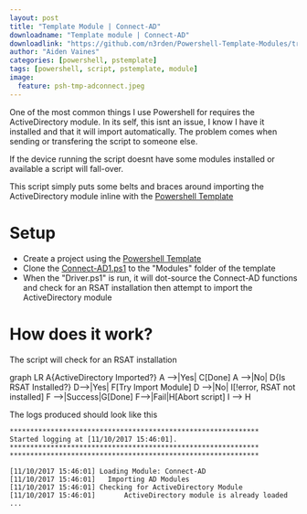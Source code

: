 ```yaml
---
layout: post
title: "Template Module | Connect-AD"
downloadname: "Template module | Connect-AD"
downloadlink: "https://github.com/n3rden/Powershell-Template-Modules/tree/master/Connect-AD"
author: "Aiden Vaines"
categories: [powershell, pstemplate]
tags: [powershell, script, pstemplate, module]
image:
  feature: psh-tmp-adconnect.jpeg
---
```

One of the most common things I use Powershell for requires the ActiveDirectory module. In its self, this isnt an issue, I know I have it installed and that it will import automatically. The problem comes when sending or transfering the script to someone else.

If the device running the script doesnt have some modules installed or available a script will fall-over.

This script simply puts some belts and braces around importing the ActiveDirectory module inline with the [Powershell Template](http://vaines.org/powershell/Powershell-Framework.html) 

 
# Setup
* Create a project using the [Powershell Template](http://vaines.org/powershell/Powershell-Framework.html) 
* Clone the [Connect-AD1.ps1](https://github.com/n3rden/Powershell-Template-Modules/blob/master/Connect-AD/Connect-AD.ps1) to the "Modules" folder of the template
*  When the "Driver.ps1" is run, it will dot-source the Connect-AD functions and check for an RSAT installation then attempt to import the ActiveDirectory module


# How does it work?
The script will check for an RSAT installation




graph LR
    A{ActiveDirectory Imported?}
        A -->|Yes| C[Done]
        A -->|No| D{Is RSAT Installed?}
            D-->|Yes| F[Try Import Module]
            D -->|No| I[!error, RSAT not installed]
                F -->|Success|G[Done]
                F-->|Fail|H[Abort script]
           I --> H

The logs produced should look like this
```
*************************************************************
Started logging at [11/10/2017 15:46:01].
*************************************************************
*************************************************************

[11/10/2017 15:46:01] Loading Module: Connect-AD
[11/10/2017 15:46:01] 	Importing AD Modules
[11/10/2017 15:46:01] Checking for ActiveDirectory Module
[11/10/2017 15:46:01] 		ActiveDirectory module is already loaded
...
```